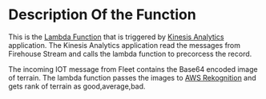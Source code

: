 # Description Of the Function

This is the [Lambda Function](https://aws.amazon.com/lambda/) that is triggered by [Kinesis Analytics](https://aws.amazon.com/kinesis/analytics/)
application. The Kinesis Analytics application read the messages from Firehouse Stream and calls the lambda function to precorcess the record.

The incoming IOT message from Fleet contains the Base64 encoded image of terrain. The lambda function passes the images to
[AWS Rekognition](https://aws.amazon.com/rekognition/) and gets rank of terrain as good,average,bad.
